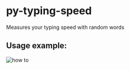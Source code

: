 # py-typing-speed
Measures your typing speed with random words

## Usage example:

![how to](https://ivanotes.s3.amazonaws.com/img/0034-typing_test.gif)

